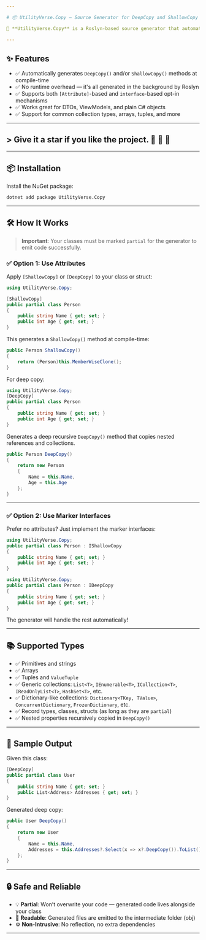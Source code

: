 ```yaml
---

# 📦 UtilityVerse.Copy — Source Generator for DeepCopy and ShallowCopy in C\#

🚀 **UtilityVerse.Copy** is a Roslyn-based source generator that automatically creates `DeepCopy()` and `ShallowCopy()` methods for your models. Eliminate repetitive boilerplate and enjoy clean, maintainable code with zero runtime dependencies.

---
```


## ✨ Features

* ✅ Automatically generates `DeepCopy()` and/or `ShallowCopy()` methods at compile-time
* ✅ No runtime overhead — it's all generated in the background by Roslyn
* ✅ Supports both `[Attribute]`-based and `interface`-based opt-in mechanisms
* ✅ Works great for DTOs, ViewModels, and plain C# objects
* ✅ Support for common collection types, arrays, tuples, and more

---


## > Give it a star if you like the project. 👏 🌠 🌟


---

## 📦 Installation

Install the NuGet package:

```bash
dotnet add package UtilityVerse.Copy
```

---

## 🛠️ How It Works

> **Important**: Your classes must be marked `partial` for the generator to emit code successfully.

### ✅ Option 1: Use Attributes

Apply `[ShallowCopy]` or `[DeepCopy]` to your class or struct:

```csharp
using UtilityVerse.Copy;

[ShallowCopy]
public partial class Person
{
    public string Name { get; set; }
    public int Age { get; set; }
}
```

This generates a `ShallowCopy()` method at compile-time:

```csharp
public Person ShallowCopy()
{
    return (Person)this.MemberWiseClone();
}
```

For deep copy:

```csharp
using UtilityVerse.Copy;
[DeepCopy]
public partial class Person
{
    public string Name { get; set; }
    public int Age { get; set; }
}
```

Generates a deep recursive `DeepCopy()` method that copies nested references and collections.

```csharp
public Person DeepCopy()
{
    return new Person
    {
        Name = this.Name,
        Age = this.Age
    };
}
```

---

### ✅ Option 2: Use Marker Interfaces

Prefer no attributes? Just implement the marker interfaces:

```csharp
using UtilityVerse.Copy;
public partial class Person : IShallowCopy
{
    public string Name { get; set; }
    public int Age { get; set; }
}
```

```csharp
using UtilityVerse.Copy;
public partial class Person : IDeepCopy
{
    public string Name { get; set; }
    public int Age { get; set; }
}
```

The generator will handle the rest automatically!

---

## 📚 Supported Types

* ✅ Primitives and strings
* ✅ Arrays
* ✅ Tuples and `ValueTuple`
* ✅ Generic collections: `List<T>`, `IEnumerable<T>`, `ICollection<T>`, `IReadOnlyList<T>`, `HashSet<T>`, etc.
* ✅ Dictionary-like collections: `Dictionary<TKey, TValue>`, `ConcurrentDictionary`, `FrozenDictionary`, etc.
* ✅ Record types, classes, structs (as long as they are `partial`)
* ✅ Nested properties recursively copied in `DeepCopy()`

---

## 🧪 Sample Output

Given this class:

```csharp
[DeepCopy]
public partial class User
{
    public string Name { get; set; }
    public List<Address> Addresses { get; set; }
}
```

Generated deep copy:

```csharp
public User DeepCopy()
{
    return new User
    {
        Name = this.Name,
        Addresses = this.Addresses?.Select(x => x?.DeepCopy()).ToList()
    };
}
```

---

## 🔒 Safe and Reliable

* 💡 **Partial**: Won’t overwrite your code — generated code lives alongside your class
* 🧾 **Readable**: Generated files are emitted to the intermediate folder (obj)
* ⚙️ **Non-Intrusive**: No reflection, no extra dependencies

---